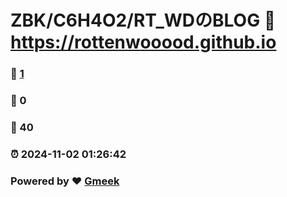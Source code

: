 # ZBK/C6H4O2/RT_WDのBLOG :link: https://rottenwooood.github.io 
### :page_facing_up: [1](https://rottenwooood.github.io/tag.html) 
### :speech_balloon: 0 
### :hibiscus: 40 
### :alarm_clock: 2024-11-02 01:26:42 
### Powered by :heart: [Gmeek](https://github.com/Meekdai/Gmeek)
